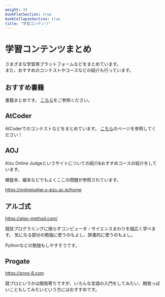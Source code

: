 ```yaml
---
weight: 30
bookFlatSection: true
bookCollapseSection: true
title: "学習コンテンツ"
---
```


# 学習コンテンツまとめ
さまざまな学習用プラットフォームなどをまとめています。  
また、おすすめのコンテストやコースなどの紹介も行っています。

## おすすめ書籍
書籍まとめです。
[こちら](./books)をご参照ください。

## AtCoder
AtCoderでのコンテストなどをまとめています。
[こちら](./learn_with_atc/)のページを参照してください！


## AOJ
Aizu Online Judgeというサイトについての紹介&おすすめコースの紹介をしています。

螺旋本、蟻本などでもよくここの問題が参照されています。

https://onlinejudge.u-aizu.ac.jp/home


## アルゴ式

https://algo-method.com/

競技プログラミングに限らずコンピュータ・サイエンスまわりを幅広く学べます。
気になる部分の勉強に使うのもよし、辞書的に使うのもよし。

Pythonなどの勉強もしやすそうです。

## Progate
https://prog-8.com

競プロというかは開発寄りですが、いろんな言語の入門をしてみたい、開発っぽいこともしてみたいという方にはおすすめです。